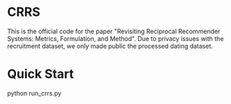 # CRRS
This is the official code for the paper "Revisiting Reciprocal Recommender Systems: Metrics, Formulation, and Method". 
Due to privacy issues with the recruitment dataset, we only made public the processed dating dataset.

# Quick Start
python run_crrs.py
